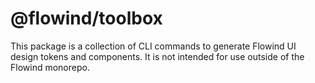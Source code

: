 # @flowind/toolbox

This package is a collection of CLI commands to generate Flowind UI design tokens and components. It is not intended for use outside of the Flowind monorepo.
